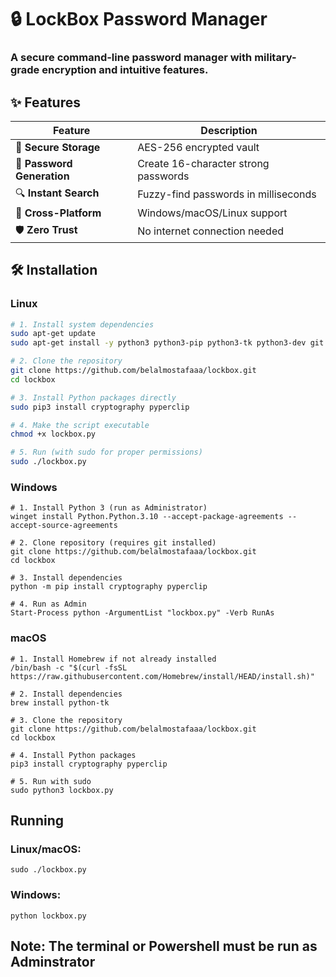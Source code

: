 # 🔒 LockBox Password Manager



### A secure command-line password manager with military-grade encryption and intuitive features.

## ✨ Features

| Feature | Description |
|---------|-------------|
| 🔐 **Secure Storage** | AES-256 encrypted vault |
| 🎲 **Password Generation** | Create 16-character strong passwords |
| 🔍 **Instant Search** | Fuzzy-find passwords in milliseconds |
| 📁 **Cross-Platform** | Windows/macOS/Linux support |
| 🛡️ **Zero Trust** | No internet connection needed |

## 🛠️ Installation

### Linux
```bash
# 1. Install system dependencies
sudo apt-get update
sudo apt-get install -y python3 python3-pip python3-tk python3-dev git

# 2. Clone the repository
git clone https://github.com/belalmostafaaa/lockbox.git
cd lockbox

# 3. Install Python packages directly
sudo pip3 install cryptography pyperclip

# 4. Make the script executable
chmod +x lockbox.py

# 5. Run (with sudo for proper permissions)
sudo ./lockbox.py
```

### Windows 
```
# 1. Install Python 3 (run as Administrator)
winget install Python.Python.3.10 --accept-package-agreements --accept-source-agreements

# 2. Clone repository (requires git installed)
git clone https://github.com/belalmostafaaa/lockbox.git
cd lockbox

# 3. Install dependencies
python -m pip install cryptography pyperclip

# 4. Run as Admin
Start-Process python -ArgumentList "lockbox.py" -Verb RunAs
``` 
### macOS
```
# 1. Install Homebrew if not already installed
/bin/bash -c "$(curl -fsSL https://raw.githubusercontent.com/Homebrew/install/HEAD/install.sh)"

# 2. Install dependencies
brew install python-tk

# 3. Clone the repository
git clone https://github.com/belalmostafaaa/lockbox.git
cd lockbox

# 4. Install Python packages
pip3 install cryptography pyperclip

# 5. Run with sudo
sudo python3 lockbox.py
```

## Running
### Linux/macOS:
```
sudo ./lockbox.py
```
### Windows:
```
python lockbox.py
```

## Note: The terminal or Powershell must be run as Adminstrator
